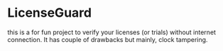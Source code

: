 # LicenseGuard
this is a for fun project to verify your licenses (or trials) without internet connection. It has couple of drawbacks but mainly, clock tampering.
